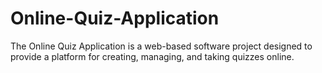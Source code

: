 # Online-Quiz-Application
The Online Quiz Application is a web-based software project designed to provide a platform for creating, managing, and taking quizzes online.
